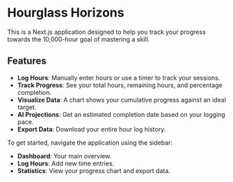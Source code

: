 # Hourglass Horizons

This is a Next.js application designed to help you track your progress towards the 10,000-hour goal of mastering a skill.

## Features

- **Log Hours**: Manually enter hours or use a timer to track your sessions.
- **Track Progress**: See your total hours, remaining hours, and percentage completion.
- **Visualize Data**: A chart shows your cumulative progress against an ideal target.
- **AI Projections**: Get an estimated completion date based on your logging pace.
- **Export Data**: Download your entire hour log history.

To get started, navigate the application using the sidebar:

- **Dashboard**: Your main overview.
- **Log Hours**: Add new time entries.
- **Statistics**: View your progress chart and export data.
